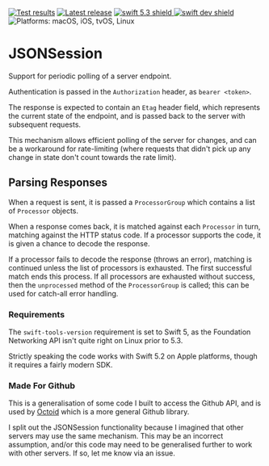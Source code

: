 [comment]: <> (Header Generated by ActionStatus 1.0.2 - 320)

[![Test results][tests shield]][actions] [![Latest release][release shield]][releases] [![swift 5.3 shield] ![swift dev shield]][swift] ![Platforms: macOS, iOS, tvOS, Linux][platforms shield]

[release shield]: https://img.shields.io/github/v/release/elegantchaos/JSONSession
[platforms shield]: https://img.shields.io/badge/platforms-macOS_iOS_tvOS_Linux-lightgrey.svg?style=flat "macOS, iOS, tvOS, Linux"
[tests shield]: https://github.com/elegantchaos/JSONSession/workflows/Tests/badge.svg
[swift 5.3 shield]: https://img.shields.io/badge/swift-5.3-F05138.svg "Swift 5.3"
[swift dev shield]: https://img.shields.io/badge/swift-dev-F05138.svg "Swift dev"

[swift]: https://swift.org
[releases]: https://github.com/elegantchaos/JSONSession/releases
[actions]: https://github.com/elegantchaos/JSONSession/actions

[comment]: <> (End of ActionStatus Header)

# JSONSession

Support for periodic polling of a server endpoint.

Authentication is passed in the `Authorization` header, as `bearer <token>`. 

The response is expected to contain an `Etag` header field, which represents the current state of the endpoint, and is passed back to the server with subsequent requests.

This mechanism allows efficient polling of the server for changes, and can be a workaround for rate-limiting (where requests that didn't pick up any change in state don't count towards the rate limit).

## Parsing Responses

When a request is sent, it is passed a `ProcessorGroup` which contains a list of `Processor` objects. 

When a response comes back, it is matched against each `Processor` in turn, matching against the HTTP status code. If a processor supports the code, it is given a chance to decode the response. 

If a processor fails to decode the response (throws an error), matching is continued unless the list of processors is exhausted. The first successful match ends this process. If all processors are exhausted without success, then the `unprocessed` method of the `ProcessorGroup` is called; this can be used for catch-all error handling.


### Requirements

The `swift-tools-version` requirement is set to Swift 5, as the Foundation Networking API isn't quite right on Linux prior to 5.3. 

Strictly speaking the code works with Swift 5.2 on Apple platforms, though it requires a fairly modern SDK.

### Made For Github

This is a generalisation of some code I built to access the Github API, and is used by [Octoid](https://github.com/elegantchaos/Octoid) which is a more general Github library.

I split out the JSONSession functionality because I imagined that other servers may use the same mechanism. This may be an incorrect assumption, and/or this code may need to be generalised further to work with other servers. If so, let me know via an issue.
